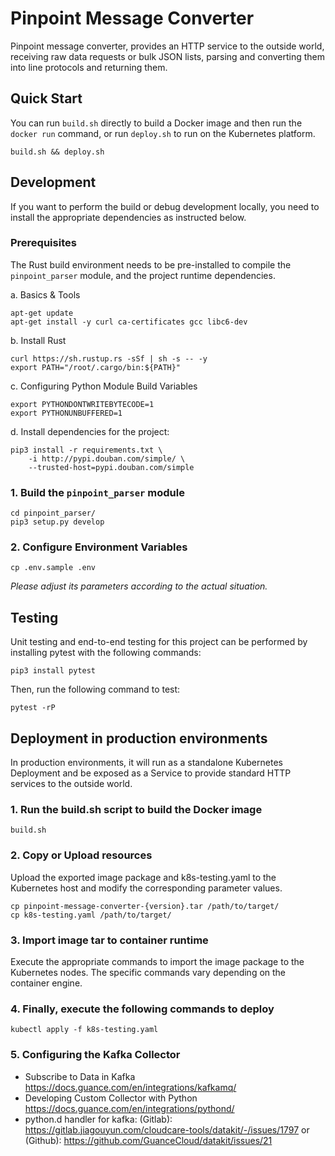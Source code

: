 # Pinpoint Message Converter

Pinpoint message converter, provides an HTTP service to the outside world,
receiving raw data requests or bulk JSON lists, parsing and converting them into
line protocols and returning them.

## Quick Start

You can run `build.sh` directly to build a Docker image and then run the `docker
 run` command, or run `deploy.sh` to run on the Kubernetes platform.

 ```
 build.sh && deploy.sh
 ```

## Development

If you want to perform the build or debug development locally, you need to
install the appropriate dependencies as instructed below.

### Prerequisites

The Rust build environment needs to be pre-installed to compile the
`pinpoint_parser` module, and the project runtime dependencies.

a. Basics & Tools

```
apt-get update
apt-get install -y curl ca-certificates gcc libc6-dev
```

b. Install Rust

```
curl https://sh.rustup.rs -sSf | sh -s -- -y
export PATH="/root/.cargo/bin:${PATH}"
```

c. Configuring Python Module Build Variables

```
export PYTHONDONTWRITEBYTECODE=1
export PYTHONUNBUFFERED=1
```

d. Install dependencies for the project:

```
pip3 install -r requirements.txt \
    -i http://pypi.douban.com/simple/ \
    --trusted-host=pypi.douban.com/simple
```

### 1. Build the `pinpoint_parser` module

```
cd pinpoint_parser/
pip3 setup.py develop
```

### 2. Configure Environment Variables

```
cp .env.sample .env
```

*Please adjust its parameters according to the actual situation.*

## Testing

Unit testing and end-to-end testing for this project can be performed by
installing pytest with the following commands:

```
pip3 install pytest
```

Then, run the following command to test:

```
pytest -rP
```

## Deployment in production environments

In production environments, it will run as a standalone Kubernetes Deployment
and be exposed as a Service to provide standard HTTP services to the outside
world.

### 1. Run the build.sh script to build the Docker image

```
build.sh
```

### 2. Copy or Upload resources

Upload the exported image package and k8s-testing.yaml to the Kubernetes host
and modify the corresponding parameter values.

```
cp pinpoint-message-converter-{version}.tar /path/to/target/
cp k8s-testing.yaml /path/to/target/
```

### 3. Import image tar to container runtime

Execute the appropriate commands to import the image package to the Kubernetes
nodes. The specific commands vary depending on the container engine.

### 4. Finally, execute the following commands to deploy

```
kubectl apply -f k8s-testing.yaml
```

### 5. Configuring the Kafka Collector

- Subscribe to Data in Kafka https://docs.guance.com/en/integrations/kafkamq/
- Developing Custom Collector with Python
  https://docs.guance.com/en/integrations/pythond/
- python.d handler for kafka: (Gitlab):
  https://gitlab.jiagouyun.com/cloudcare-tools/datakit/-/issues/1797 or
  (Github): https://github.com/GuanceCloud/datakit/issues/21
